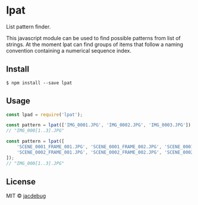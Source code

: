 # lpat

List pattern finder. 

This javascript module can be used to find possible patterns from list of strings. At the moment lpat can find 
groups of items that follow a naming convention containing a numerical sequence index.

## Install

```
$ npm install --save lpat
```

## Usage

```js
const lpad = require('lpat');

const pattern = lpat(['IMG_0001.JPG', 'IMG_0002.JPG', 'IMG_0003.JPG']); 
// "IMG_000[1..3].JPG"

const pattern = lpat([
    'SCENE_0001_FRAME_001.JPG', 'SCENE_0001_FRAME_002.JPG', 'SCENE_0001_FRAME_003.JPG', 
    'SCENE_0002_FRAME_001.JPG', 'SCENE_0002_FRAME_002.JPG', 'SCENE_0002_FRAME_003.JPG'
]); 
// "IMG_000[1..3].JPG"

```

## License

MIT © [jacdebug](https://deepakjacob.com)